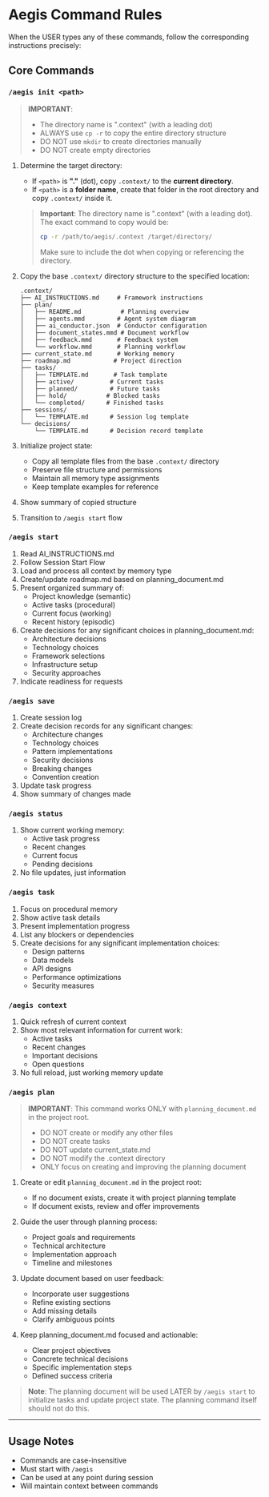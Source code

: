 # Aegis Command Rules

When the USER types any of these commands, follow the corresponding instructions precisely:

## Core Commands

### `/aegis init <path>`
> **IMPORTANT**: 
> - The directory name is ".context" (with a leading dot)
> - ALWAYS use `cp -r` to copy the entire directory structure
> - DO NOT use `mkdir` to create directories manually
> - DO NOT create empty directories

1. Determine the target directory:
   - If `<path>` is **"."** (dot), copy `.context/` to the **current directory**.
   - If `<path>` is a **folder name**, create that folder in the root directory and copy `.context/` inside it.

   > **Important**: The directory name is ".context" (with a leading dot). The exact command to copy would be:
   > ```bash
   > cp -r /path/to/aegis/.context /target/directory/
   > ```
   > Make sure to include the dot when copying or referencing the directory.

2. Copy the base `.context/` directory structure to the specified location:
   ```
   .context/
   ├── AI_INSTRUCTIONS.md     # Framework instructions
   ├── plan/
   │   ├── README.md           # Planning overview
   │   ├── agents.mmd         # Agent system diagram
   │   ├── ai_conductor.json  # Conductor configuration
   │   ├── document_states.mmd # Document workflow
   │   ├── feedback.mmd       # Feedback system
   │   └── workflow.mmd       # Planning workflow
   ├── current_state.md       # Working memory
   ├── roadmap.md            # Project direction
   ├── tasks/
   │   ├── TEMPLATE.md       # Task template
   │   ├── active/          # Current tasks
   │   ├── planned/         # Future tasks
   │   ├── hold/           # Blocked tasks
   │   └── completed/      # Finished tasks
   ├── sessions/
   │   └── TEMPLATE.md      # Session log template
   └── decisions/
       └── TEMPLATE.md      # Decision record template
   ```

3. Initialize project state:
   - Copy all template files from the base `.context/` directory
   - Preserve file structure and permissions
   - Maintain all memory type assignments
   - Keep template examples for reference

4. Show summary of copied structure
5. Transition to `/aegis start` flow

### `/aegis start`
1. Read AI_INSTRUCTIONS.md
2. Follow Session Start Flow
3. Load and process all context by memory type
4. Create/update roadmap.md based on planning_document.md  
5. Present organized summary of:
   - Project knowledge (semantic)
   - Active tasks (procedural)
   - Current focus (working)
   - Recent history (episodic)
6. Create decisions for any significant choices in planning_document.md:
   - Architecture decisions
   - Technology choices
   - Framework selections
   - Infrastructure setup
   - Security approaches
7. Indicate readiness for requests

### `/aegis save`
1. Create session log
2. Create decision records for any significant changes:
   - Architecture changes
   - Technology choices
   - Pattern implementations
   - Security decisions
   - Breaking changes
   - Convention creation
3. Update task progress
4. Show summary of changes made

### `/aegis status`
1. Show current working memory:
   - Active task progress
   - Recent changes
   - Current focus
   - Pending decisions
2. No file updates, just information

### `/aegis task`
1. Focus on procedural memory
2. Show active task details
3. Present implementation progress
4. List any blockers or dependencies
5. Create decisions for any significant implementation choices:
   - Design patterns
   - Data models
   - API designs
   - Performance optimizations
   - Security measures

### `/aegis context`
1. Quick refresh of current context
2. Show most relevant information for current work:
   - Active tasks
   - Recent changes
   - Important decisions
   - Open questions
3. No full reload, just working memory update

### `/aegis plan`
> **IMPORTANT**: This command works ONLY with `planning_document.md` in the project root.
> - DO NOT create or modify any other files
> - DO NOT create tasks
> - DO NOT update current_state.md
> - DO NOT modify the .context directory
> - ONLY focus on creating and improving the planning document

1. Create or edit `planning_document.md` in the project root:
   - If no document exists, create it with project planning template
   - If document exists, review and offer improvements

2. Guide the user through planning process:
   - Project goals and requirements
   - Technical architecture
   - Implementation approach
   - Timeline and milestones

3. Update document based on user feedback:
   - Incorporate user suggestions
   - Refine existing sections
   - Add missing details
   - Clarify ambiguous points

4. Keep planning_document.md focused and actionable:
   - Clear project objectives
   - Concrete technical decisions
   - Specific implementation steps
   - Defined success criteria

> **Note**: The planning document will be used LATER by `/aegis start` to initialize tasks and update project state. The planning command itself should not do this.

---

## Usage Notes
- Commands are case-insensitive
- Must start with `/aegis`
- Can be used at any point during session
- Will maintain context between commands
